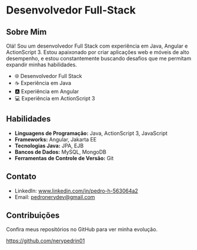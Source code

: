 # Desenvolvedor Full-Stack

## Sobre Mim

Olá! Sou um desenvolvedor Full Stack com experiência em Java, Angular e ActionScript 3. Estou apaixonado por criar aplicações web e móveis de alto desempenho, e estou constantemente buscando desafios que me permitam expandir minhas habilidades.

- 🌐 Desenvolvedor Full Stack
- ☕  Experiência em Java 
- 🅰️ Experiência em Angular
- 💻 Experiência em ActionScript 3

## Habilidades

- **Linguagens de Programação:** Java, ActionScript 3, JavaScript
- **Frameworks:** Angular, Jakarta EE
- **Tecnologias Java:** JPA, EJB
- **Bancos de Dados:** MySQL, MongoDB
- **Ferramentas de Controle de Versão:** Git

## Contato

- LinkedIn: www.linkedin.com/in/pedro-h-563064a2
- Email: pedronerydev@gmail.com


## Contribuições

Confira meus repositórios no GitHub para ver minha evolução.

https://github.com/nerypedrin01

